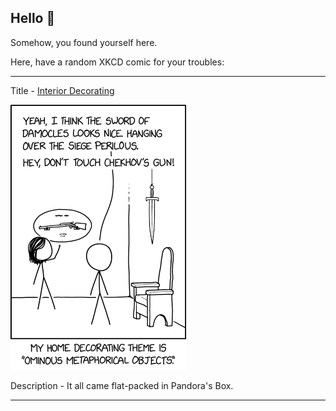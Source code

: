 ## Hello 👀

Somehow, you found yourself here.

Here, have a random XKCD comic for your troubles:

-----------------------------------

Title - [Interior Decorating](https://xkcd.com/2692)

![Interior Decorating](./random_comic.png)

Description - It all came flat-packed in Pandora's Box.

-----------------------------------